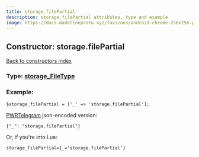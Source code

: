 ```yaml
---
title: storage.filePartial
description: storage_filePartial attributes, type and example
image: https://docs.madelineproto.xyz/favicons/android-chrome-256x256.png
---
```

## Constructor: storage.filePartial  
[Back to constructors index](index.md)






### Type: [storage\_FileType](../types/storage_FileType.md)


### Example:

```
$storage_filePartial = ['_' => 'storage.filePartial'];
```  

[PWRTelegram](https://pwrtelegram.xyz) json-encoded version:

```
{"_": "storage.filePartial"}
```


Or, if you're into Lua:  


```
storage_filePartial={_='storage.filePartial'}

```


